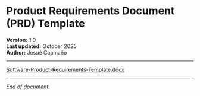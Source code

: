 # Product Requirements Document (PRD) Template

**Version:** 1.0  
**Last updated:** October 2025  
**Author:** Josué Caamaño

---

[Software-Product-Requirements-Template.docx](https://github.com/user-attachments/files/23261205/Software-Product-Requirements-Template.docx)

---

*End of document.*
